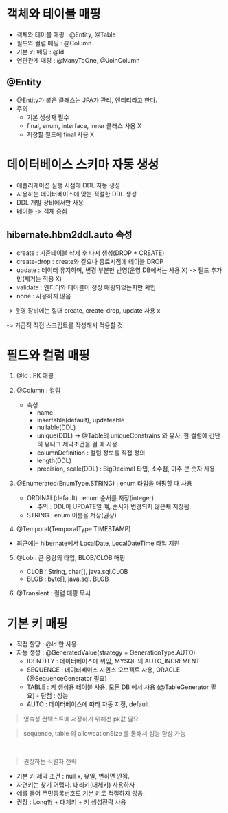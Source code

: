 # 객체와 테이블 매핑

* 객체와 테이블 매핑 : @Entity, @Table
* 필드와 컬럼 매핑 : @Column
* 기본 키 매핑 : @Id
* 연관관계 매핑 : @ManyToOne, @JoinColumn

## @Entity

* @Entity가 붙은 클래스는 JPA가 관리, 엔티티라고 한다.
* 주의
  * 기본 생성자 필수
  * final, enum, interface, inner 클래스 사용 X
  * 저장할 필드에 final 사용 X

# 데이터베이스 스키마 자동 생성

* 애플리케이션 실행 시점에 DDL 자동 생성
* 사용하는 데이터베이스에 맞는 적절한 DDL 생성
* DDL 개발 장비에서만 사용
* 테이블 -> 객체 중심

## hibernate.hbm2ddl.auto 속성

* create : 기존테이블 삭제 후 다시 생성(DROP + CREATE)
* create-drop : create와 같으나 종료시점에 테이블 DROP
* update : 데이터 유지하며, 변경 부분만 반영(운영 DB에서는 사용 X) -> 필드 추가만(제거는 적용 X)
* validate : 엔티티와 테이블이 정상 매핑되었는지만 확인
* none : 사용하지 않음

-> 운영 장비에는 절대 create, create-drop, update 사용 x

-> 가급적 직접 스크립트를 작성해서 적용할 것.

# 필드와 컬럼 매핑

1. @Id : PK 매핑
2. @Column : 컬럼
   * 속성
     * name
     * insertable(default), updateable
     * nullable(DDL)
     * unique(DDL) -> @Table의 uniqueConstrains 와 유사. 한 컬럼에 간단히 유니크 제약조건을 걸 때 사용
     * columnDefinition : 컬럼 정보를 직접 정의
     * length(DDL)
     * precision, scale(DDL) : BigDecimal 타입, 소수점, 아주 큰 숫자 사용
     
3. @Enumerated(EnumType.STRING) : enum 타입을 매핑할 때 사용
   * ORDINAL(default) : enum 순서를 저장(integer)
     * 주의 : DDL이 UPDATE일 떄, 순서가 변경되지 않은채 저장됨.
   * STRING : enum 이름을 저장(권장)

4. @Temporal(TemporalType.TIMESTAMP)
  * 최근에는 hibernate에서 LocalDate, LocalDateTime 타입 지원

5. @Lob : 큰 용량의 타입, BLOB/CLOB 매핑
   * CLOB : String, char[], java.sql.CLOB
   * BLOB : byte[], java.sql. BLOB
   
6. @Transient : 컬럼 매핑 무시
 
# 기본 키 매핑

* 직접 할당 : @Id 만 사용
* 자동 생성 : @GeneratedValue(strategy = GenerationType.AUTO)
  * IDENTITY : 데이터베이스에 위임, MYSQL 의 AUTO_INCREMENT
  * SEQUENCE : 데이터베이스 시퀀스 오브젝트 사용, ORACLE (@SequenceGenerator 필요)
  * TABLE : 키 생성용 테이블 사용, 모든 DB 에서 사용 (@TableGenerator 필요) - 단점 : 성능
  * AUTO : 데이터베이스에 따라 자동 지정, default

> 영속성 컨텍스트에 저장하기 위해선 pk값 필요

> sequence, table 의 allowcationSize 를 통해서 성능 향상 가능 

<br>

> 권장하는 식별자 전략

* 기본 키 제약 조건 : null x, 유일, 변하면 안됨.
* 자연키는 찾기 어렵다. 대리키(대체키) 사용하자
* 예를 들어 주민등록번호도 기본 키로 적절하지 않음.
* 권장 : Long형 + 대체키 + 키 생성전략 사용

